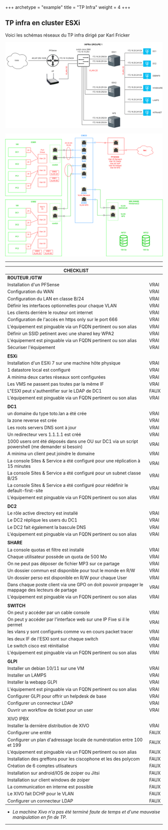 +++
archetype = "example"
title = "TP Infra"
weight = 4
+++

## TP infra en cluster ESXi

Voici les schémas réseaux du TP infra dirigé par Karl Fricker

![Infra](Infra.drawio.png)

![Cluster ESXi](ClusterESXi.drawio.png)

---

|**CHECKLIST**||
|-|-|
|**ROUTEUR /GTW**||
|Installation d'un PFSense|VRAI|
|Configuration du WAN|VRAI|
|Configuration du LAN en classe B/24|VRAI|
|Définir les interfaces optionnelles pour chaque VLAN|VRAI|
|Les clients derrière le routeur ont internet|VRAI|
|Configuration de l'accès en https only sur le port 666|VRAI|
|L'équipement est pinguable via un FQDN pertinent ou son alias|VRAI|
|Définir un SSID petinent avec une shared key WPA2|VRAI|
|L'équipement est pinguable via un FQDN pertinent ou son alias|VRAI|
|Sécuriser l'équipement|VRAI|
|||
|**ESXi**||
|Installation d'un ESXi 7 sur une machine hôte physique|VRAI|
|1 datastore local est configuré|VRAI|
|A minima deux cartes réseaux sont configurées|VRAI|
|Les VMS ne passent pas toutes par la même IF|VRAI|
|L"ESXI peut s'authentifier sur le LDAP de DC1|FAUX|
|L'équipement est pinguable via un FQDN pertinent ou son alias|VRAI|
|||
|**DC1**||
|un domaine du type toto.lan a été crée|VRAI|
|la zone reverse est crée|VRAI|
|Les roots servers DNS sont à jour|VRAI|
|Un redirecteur vers 1.1.1.1 est créé|VRAI|
|1000 users ont été déposés dans une OU sur DC1 via un script powershell (me demander si besoin)|VRAI|
|A minima un client peut joindre le domaine|VRAI|
|La console Sites & Service a été configuré pour une réplication à 15 minutes|VRAI|
|La console Sites & Service a été configuré pour un subnet classe B/25|VRAI|
|La console Sites & Service a été configuré pour rédéfinir le default-first-site|VRAI|
|L'équipement est pinguable via un FQDN pertinent ou son alias|VRAI|
|||
|**DC2**||
|Le rôle active directory est installé|VRAI|
|Le DC2 réplique les users du DC1|VRAI|
|Le DC2 fait également la bascule DNS|VRAI|
|L'équipement est pinguable via un FQDN pertinent ou son alias|VRAI|
|||
|**SHARE**||
|La console quotas et filtre est installé|VRAI|
|Chaque utilisateur possède un quota de 500 Mo|VRAI|
|On ne peut pas déposer de fichier MP3 sur ce partage|VRAI|
|Un dossier commun est disponible pour tout le monde en R/W|VRAI|
|Un dossier perso est disponible en R/W pour chaque User|VRAI|
|Dans chaque poste client via une GPO on doit pouvoir propager le mappage des lecteurs de partage|VRAI|
|L'équipement est pinguable via un FQDN pertinent ou son alias|VRAI|
|||
|**SWITCH**||
|On peut y accéder par un cable console|VRAI|
|On peut y accéder par l'interface web sur une IP Fixe si il le permet|VRAI|
|les vlans y sont configurés comme vu en cours packet tracer|VRAI|
|les deux IF de l'ESXI sont sur chaque switch|VRAI|
|Le switch cisco est réinitialisé|VRAI|
|L'équipement est pinguable via un FQDN pertinent ou son alias|VRAI|
|||
|**GLPI**||
|Installer un debian 10/11 sur une VM|VRAI|
|Installer un LAMPS|VRAI|
|Installer la webapp GLPI|VRAI|
|L'équipement est pinguable via un FQDN pertinent ou son alias|VRAI|
|Configurer GLPI pour offrir un helpdesk de base|VRAI|
|Configurer un connecteur LDAP|VRAI|
|Ouvrir un workflow de ticket pour un user|VRAI|
|||
|XIVO IPBX||
|Installer la dernière distribution de XIVO|VRAI|
|Configurer une entité|FAUX|
|Configurer un plan d'adressage locale de numérotation entre 100 et 199|FAUX|
|L'équipement est pinguable via un FQDN pertinent ou son alias|FAUX|
|Installation des greffons pour les ciscophone et les des polycom|FAUX|
|Création de 6 comptes utlisateurs|FAUX|
|Installation sur android/IOS de zoiper ou Jitsi|FAUX|
|Installation sur client windows de zoiper|FAUX|
|La communication en interne est possible|FAUX|
|Le XIVO fait DCHP pour le VLAN|FAUX|
|Configurer un connecteur LDAP|FAUX|

- *La machine Xivo n'a pas été terminé faute de temps et d'une mauvaise manipulation en fin de TP.*

---
